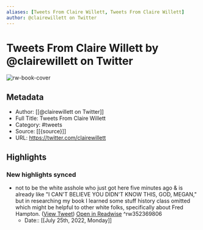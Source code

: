 ```yaml
---
aliases: [Tweets From Claire Willett, Tweets From Claire Willett]
author: @clairewillett on Twitter
---
```

# Tweets From Claire Willett by @clairewillett on Twitter

![rw-book-cover](https://pbs.twimg.com/profile_images/1324238313511739392/K8Vkqd_U.jpg)

## Metadata
- Author: [[@clairewillett on Twitter]]
- Full Title: Tweets From Claire Willett
- Category: #tweets
- Source: [[{source}]]
- URL: https://twitter.com/clairewillett

## Highlights
### New highlights synced
- not to be the white asshole who just got here five minutes ago & is already like "I CAN'T BELIEVE YOU DIDN'T KNOW THIS, GOD, MEGAN," but in researching my book I learned some stuff history class omitted which might be helpful to other white folks, specifically about Fred Hampton. ([View Tweet](https://twitter.com/clairewillett/status/1266894029498675200)) [Open in Readwise](https://readwise.io/open/352369806) ^rw352369806
    - Date:: [[July 25th, 2022, Monday]]
